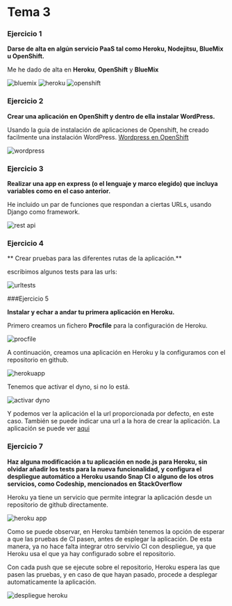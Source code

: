 # Tema 3

### Ejercicio 1

**Darse de alta en algún servicio PaaS tal como Heroku, Nodejitsu, BlueMix u OpenShift.**

Me he dado de alta en **Heroku**, **OpenShift** y **BlueMix**

![bluemix](https://www.dropbox.com/s/z3r5qp7urdggchu/bluemixprofile.png?dl=1)
![heroku](https://www.dropbox.com/s/ri2b7us6zt2v85s/herokuprofile.png?dl=1)
![openshift](https://www.dropbox.com/s/70j4irdjlnyrqj0/opeshiftprofile.png?dl=1)

### Ejercicio 2

**Crear una aplicación en OpenShift y dentro de ella instalar WordPress.**

Usando la guia de instalación de aplicaciones de Openshift, he creado facilmente una instalación WordPress. [Wordpress en OpenShift](http://wordpress-paasforiv.rhcloud.com/)

![wordpress](https://www.dropbox.com/s/wgy2i84akvvqg83/wordpressopenshift.png?dl=1)


### Ejercicio 3

**Realizar una app en express (o el lenguaje y marco elegido) que incluya variables como en el caso anterior.**

He incluido un par de funciones que respondan a ciertas URLs, usando Django como framework.

![rest api](https://www.dropbox.com/s/lxdry4vahskcf9s/REST.png?dl=1)

### Ejercicio 4

** Crear pruebas para las diferentes rutas de la aplicación.**

escribimos algunos tests para las urls:

![urltests](https://www.dropbox.com/s/4z8ef4y1ehvsryo/pruebas%20vista.png?dl=1)

###Ejercicio 5

**Instalar y echar a andar tu primera aplicación en Heroku.**

Primero creamos un fichero **Procfile** para la configuración de Heroku.

![procfile](https://www.dropbox.com/s/yvr0ww4bmarwu24/procfile.png?dl=1)

A continuación, creamos una aplicación en Heroku y la configuramos con el repositorio en github.

![herokuapp](https://www.dropbox.com/s/5xt9qujy83xjcvi/herokuapp.png?dl=1)

Tenemos que activar el dyno, si no lo está.

![activar dyno](https://www.dropbox.com/s/n7t4kpryj6xw597/activar%20dyno.png?dl=1)

Y podemos ver la aplicación el la url proporcionada por defecto, en este caso. También se puede indicar una url a la hora de crear la aplicación. La aplicación se puede ver [aqui](http://arcane-springs-3380.herokuapp.com)

### Ejercicio 7

**Haz alguna modificación a tu aplicación en node.js para Heroku, sin olvidar añadir los tests para la nueva funcionalidad, y configura el despliegue automático a Heroku usando Snap CI o alguno de los otros servicios, como Codeship, mencionados en StackOverflow**

Heroku ya tiene un servicio que permite integrar la aplicación desde un repositorio de github directamente.

![heroku app](https://www.dropbox.com/s/5xt9qujy83xjcvi/herokuapp.png?dl=1)

Como se puede observar, en Heroku también tenemos la opción de esperar a que las pruebas de CI pasen, antes de esplegar la aplicación. De esta manera, ya no hace falta integrar otro servivio CI con despliegue, ya que Heroku usa el que ya hay configurado sobre el repositorio.

Con cada push que se ejecute sobre el repositorio, Heroku espera las que pasen las pruebas, y en caso de que hayan pasado, procede a desplegar automaticamente la aplicación.

![despliegue heroku](https://www.dropbox.com/s/jkhqevg2isplnwa/heroku%20log.png?dl=1)










